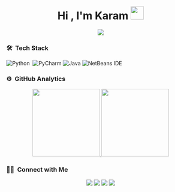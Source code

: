 <h1 align="center">Hi , I'm Karam <img src="https://media.giphy.com/media/TEnXkcsHrP4YedChhA/giphy.gif" width="35"></h1>
<p align="center">
  <a href="https://github.com/DenverCoder1/readme-typing-svg"><img src="https://readme-typing-svg.herokuapp.com?lines=Software+Developer;Always%20learning%20new%20things&center=true&width=500&height=50"></a>
</p>

<!--
**azizovrafael/azizovrafael** is a ✨ _special_ ✨ repository because its `README.md` (this file) appears on your GitHub profile.

Here are some ideas to get you started:

- 🔭 I’m currently working on ...
- 🌱 I’m currently learning ...
- 👯 I’m looking to collaborate on ...
- 🤔 I’m looking for help with ...
- 💬 Ask me about ...
- 📫 How to reach me: ...
- 😄 Pronouns: ...
- ⚡ Fun fact: ...
-->

### 🛠 &nbsp;Tech Stack

![Python](https://img.shields.io/badge/-Python-05122A?style=flat&logo=python)&nbsp;
![PyCharm](https://img.shields.io/badge/pycharm-143?style=flat&logo=pycharm&logoColor=black&color=black&labelColor=green)
![Java](https://img.shields.io/badge/java-%23ED8B00.svg?style=for-the-badge&logo=openjdk&logoColor=white)
![NetBeans IDE](https://img.shields.io/badge/NetBeansIDE-1B6AC6.svg?style=for-the-badge&logo=apache-netbeans-ide&logoColor=white)

### ⚙️ &nbsp;GitHub Analytics

<p align="center">
<a href="https://github.com/justkaram">
  <img height="180em" src="https://github-readme-stats-eight-theta.vercel.app/api?username=justkaram&show_icons=true&theme=algolia&include_all_commits=true&count_private=true"/>
  <img height="180em" src="https://github-readme-stats-eight-theta.vercel.app/api/top-langs/?username=justkaram&layout=compact&langs_count=8&theme=algolia&include_all_commits=true&count_private=true"/>
</a>
</p>




  
  
  ### 🤝🏻 &nbsp;Connect with Me

<p align="center">
<a href="https://t.me/nolimiT_k"><img src="https://img.shields.io/badge/-nolimitk-2CA5E0?style=flat&logo=telegram&logoColor=white"/></a>
<a href="mailto:karamhilles@gmail.com"><img src="https://img.shields.io/badge/-karamhilles@gmail.com-D14836?style=flat&logo=Gmail&logoColor=white"/></a>
<a href="https://www.instagram.com/justkaramm/"><img src="https://img.shields.io/badge/-@justkaramm_-E4405F?style=flat&logo=Instagram&logoColor=white"/></a>
<a href="https://www.facebook.com/karam.hillis/"><img src="https://img.shields.io/badge/-@Karam Rami-1877F2?style=flat&logo=Facebook&logoColor=white"/></a>
</p>
